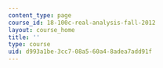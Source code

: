 ```yaml
---
content_type: page
course_id: 18-100c-real-analysis-fall-2012
layout: course_home
title: ''
type: course
uid: d993a1be-3cc7-08a5-60a4-8adea7add91f
---
```

